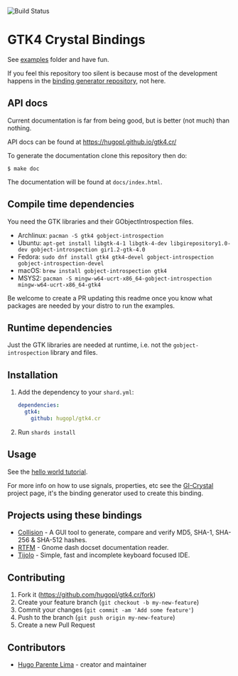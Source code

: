 ![Build Status](https://github.com/hugopl/gtk4.cr/actions/workflows/ci.yml/badge.svg?branch=main)

# GTK4 Crystal Bindings

See [examples](https://github.com/hugopl/gtk4.cr/tree/master/examples) folder and have fun.

If you feel this repository too silent is because most of the development happens in the
[binding generator repository](https://github.com/hugopl/gi-crystal), not here.

## API docs

Current documentation is far from being good, but is better (not much) than nothing.

API docs can be found at https://hugopl.github.io/gtk4.cr/

To generate the documentation clone this repository then do:

```
$ make doc
```

The documentation will be found at `docs/index.html`.


## Compile time dependencies

You need the GTK libraries and their GObjectIntrospection files.

- Archlinux: `pacman -S gtk4 gobject-introspection`
- Ubuntu: `apt-get install libgtk-4-1 libgtk-4-dev libgirepository1.0-dev gobject-introspection gir1.2-gtk-4.0`
- Fedora: `sudo dnf install gtk4 gtk4-devel gobject-introspection gobject-introspection-devel`
- macOS: `brew install gobject-introspection gtk4`
- MSYS2: `pacman -S mingw-w64-ucrt-x86_64-gobject-introspection mingw-w64-ucrt-x86_64-gtk4`

Be welcome to create a PR updating this readme once you know what packages are needed by your distro to run the
examples.

## Runtime dependencies

Just the GTK libraries are needed at runtime, i.e. not the `gobject-introspection` library and files.

## Installation

1. Add the dependency to your `shard.yml`:

   ```yaml
   dependencies:
     gtk4:
       github: hugopl/gtk4.cr
   ```

2. Run `shards install`

## Usage

See the [hello world tutorial](https://github.com/hugopl/gtk4.cr/tree/master/tutorial/hello_world.md).

For more info on how to use signals, properties, etc see the [GI-Crystal](https://github.com/hugopl/gi-crystal)
project page, it's the binding generator used to create this binding.

## Projects using these bindings

- [Collision](https://github.com/GeopJr/Collision) - A GUI tool to generate, compare and verify MD5, SHA-1, SHA-256 & SHA-512 hashes.
- [RTFM](https://github.com/hugopl/rtfm) - Gnome dash docset documentation reader.
- [Tijolo](https://github.com/hugopl/tijolo) - Simple, fast and incomplete keyboard focused IDE.

## Contributing

1. Fork it (<https://github.com/hugopl/gtk4.cr/fork>)
2. Create your feature branch (`git checkout -b my-new-feature`)
3. Commit your changes (`git commit -am 'Add some feature'`)
4. Push to the branch (`git push origin my-new-feature`)
5. Create a new Pull Request

## Contributors

- [Hugo Parente Lima](https://github.com/hugopl) - creator and maintainer
